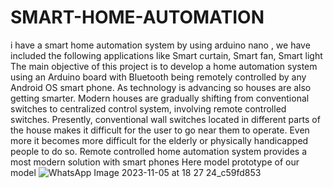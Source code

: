 # SMART-HOME-AUTOMATION
i have a smart home automation system by using arduino nano , we have included the following applications like Smart curtain, Smart fan, Smart light  
The main objective of this project is to develop a home automation system using an Arduino board with Bluetooth being remotely controlled by any Android OS smart phone. As technology is advancing so houses are also getting smarter. 
Modern houses are gradually shifting from conventional switches to centralized control system, involving remote controlled switches. Presently, conventional wall switches located in different parts of the house makes it difficult for the user to go near them to operate.
Even more it becomes more difficult for the elderly or physically handicapped people to do so. Remote controlled home automation system provides a most modern solution with smart phones
Here model prototype of our model ![WhatsApp Image 2023-11-05 at 18 27 24_c59fd853](https://github.com/Miriyamsreevaishnavi/SMART-HOME-AUTOMATION/assets/116654139/e4366708-b60a-4eca-b29a-b7c6e811241e)
